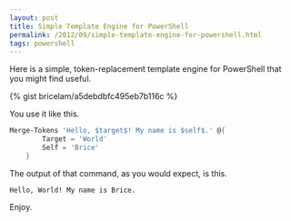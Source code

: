 ```yaml
---
layout: post
title: Simple Template Engine for PowerShell
permalink: /2012/09/simple-template-engine-for-powershell.html
tags: powershell
---
```


Here is a simple, token-replacement template engine for PowerShell that you might find useful.

{% gist bricelam/a5debdbfc495eb7b116c %}

You use it like this.

```powershell
Merge-Tokens 'Hello, $target$! My name is $self$.' @{
        Target = 'World'
        Self = 'Brice'
    }
```

The output of that command, as you would expect, is this.

    Hello, World! My name is Brice.

Enjoy.

